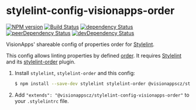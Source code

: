 # stylelint-config-visionapps-order

[![NPM version](http://img.shields.io/npm/v/@visionappscz/stylelint-config-visionapps-order.svg)](https://www.npmjs.org/package/@visionappscz/stylelint-config-visionapps-order)
[![Build Status](https://travis-ci.org/visionappscz/stylelint-config-visionapps-order.svg?branch=master)](https://travis-ci.org/visionappscz/stylelint-config-visionapps-order)
[![dependency Status](https://david-dm.org/visionappscz/stylelint-config-visionapps-order/status.svg)](https://david-dm.org/visionappscz/stylelint-config-visionapps-order)
[![peerDependency Status](https://david-dm.org/visionappscz/stylelint-config-visionapps-order/peer-status.svg)](https://david-dm.org/visionappscz/stylelint-config-visionapps-order?type=peer)
[![devDependency Status](https://david-dm.org/visionappscz/stylelint-config-visionapps-order/dev-status.svg)](https://david-dm.org/visionappscz/stylelint-config-visionapps-order?type=dev)

VisionApps' shareable config of properties order for
[Stylelint](https://github.com/stylelint/stylelint).

This config allows linting properties by defined [order](./index.js). It requires
[Stylelint](https://github.com/stylelint/stylelint) and its
[stylelint-order](https://github.com/hudochenkov/stylelint-order) plugin.

1. Install `stylelint`, `stylelint-order` and this config:

    ```sh
    $ npm install --save-dev stylelint stylelint-order @visionappscz/stylelint-config-visionapps-order
    ```

2. Add `"extends": "@visionappscz/stylelint-config-visionapps-order"` to your `.stylelintrc` file.
